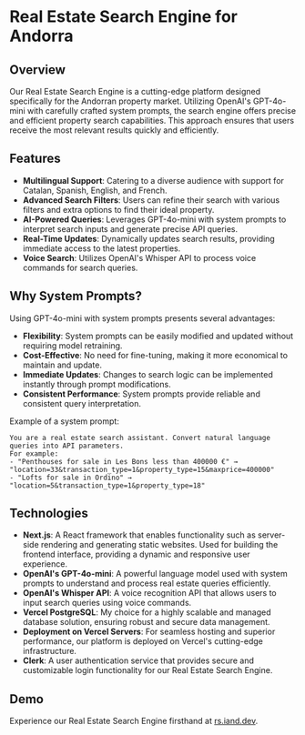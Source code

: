 # Real Estate Search Engine for Andorra

## Overview

Our Real Estate Search Engine is a cutting-edge platform designed specifically for the Andorran property market. Utilizing OpenAI's GPT-4o-mini with carefully crafted system prompts, the search engine offers precise and efficient property search capabilities. This approach ensures that users receive the most relevant results quickly and efficiently.

## Features

- **Multilingual Support**: Catering to a diverse audience with support for Catalan, Spanish, English, and French.
- **Advanced Search Filters**: Users can refine their search with various filters and extra options to find their ideal property.
- **AI-Powered Queries**: Leverages GPT-4o-mini with system prompts to interpret search inputs and generate precise API queries.
- **Real-Time Updates**: Dynamically updates search results, providing immediate access to the latest properties.
- **Voice Search**: Utilizes OpenAI's Whisper API to process voice commands for search queries.

## Why System Prompts?

Using GPT-4o-mini with system prompts presents several advantages:

- **Flexibility**: System prompts can be easily modified and updated without requiring model retraining.
- **Cost-Effective**: No need for fine-tuning, making it more economical to maintain and update.
- **Immediate Updates**: Changes to search logic can be implemented instantly through prompt modifications.
- **Consistent Performance**: System prompts provide reliable and consistent query interpretation.

Example of a system prompt:
```
You are a real estate search assistant. Convert natural language queries into API parameters.
For example:
- "Penthouses for sale in Les Bons less than 400000 €" → "location=33&transaction_type=1&property_type=15&maxprice=400000"
- "Lofts for sale in Ordino" → "location=5&transaction_type=1&property_type=18"
```

## Technologies

- **Next.js**: A React framework that enables functionality such as server-side rendering and generating static websites. Used for building the frontend interface, providing a dynamic and responsive user experience.
- **OpenAI's GPT-4o-mini**: A powerful language model used with system prompts to understand and process real estate queries efficiently.
- **OpenAI's Whisper API**: A voice recognition API that allows users to input search queries using voice commands.
- **Vercel PostgreSQL**: My choice for a highly scalable and managed database solution, ensuring robust and secure data management.
- **Deployment on Vercel Servers**: For seamless hosting and superior performance, our platform is deployed on Vercel's cutting-edge infrastructure.
- **Clerk**: A user authentication service that provides secure and customizable login functionality for our Real Estate Search Engine.

## Demo

Experience our Real Estate Search Engine firsthand at [rs.iand.dev](https://rs.iand.dev).
